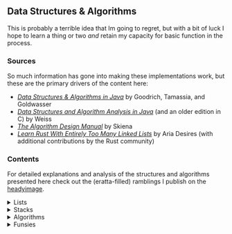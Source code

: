 ## Data Structures & Algorithms
This is probably a terrible idea that Im going to regret, but with a bit of luck I hope to learn a thing or two _and_ retain my capacity for basic function in the process.

### Sources
So much information has gone into making these implementations work, but these are the primary drivers of the content here:
- [_Data Structures & Algorithms in Java_](https://www.wiley.com/en-au/Data+Structures+and+Algorithms+in+Java%2C+6th+Edition-p-9781118771334) by Goodrich, Tamassia, and Goldwasser
- [_Data Structures and Algorithm Analysis in Java_](https://www.pearson.com/en-us/subject-catalog/p/data-structures-and-algorithm-analysis-in-java/P200000003475/9780137518821) (and an older edition in C) by Weiss
- [_The Algorithm Design Manual_](https://www.algorist.com/) by Skiena
- [_Learn Rust With Entirely Too Many Linked Lists_](https://rust-unofficial.github.io/too-many-lists/index.html) by Aria Desires (with additional contributions by the Rust community)

### Contents
For detailed explanations and analysis of the structures and algorithms presented here check out the (eratta-filled) ramblings I publish on the [headyimage](https://www.headyimage.com/cs/dsa/dsa-intro/).

<details> 
<summary> Lists </summary>
The lists section centers around solutions to create a simple podium of sorted entries consisting of names and associated scores.

- Array list: A two-fer of dirt-simple array and Vector-based lists
- Singly-linked list: A simple, singly-owned, and safe linked list
- Doubly-linked list: A horribly unsafe linked list with just enough Miri testing to not immediately set the computer on fire

</details>

<details> 
<summary> Stacks </summary>
This section builds on the structures and approaches established in the Lists section.

- Vector-based: Simple and effective, likely the preferred approach
- Singly-owned linked list: Just because a implementing a stack with a safe, linked-list is possible

</details>

<details> 
<summary> Algorithms </summary>

- Simple binary search

</details>

<details> 
<summary> Funsies </summary>
This section contains all the solutions to remedial problems and examples I collected along the way and liked enough to want to remember.

- Disk usage calculator
- Identifying unique elements in a Vector
- Calculate pre-fix averages of a Vector
- Simple factorial calculator
- Array reversal
- Fibonacci sequence calculator
- Tower of Hanoi solution

</details>

